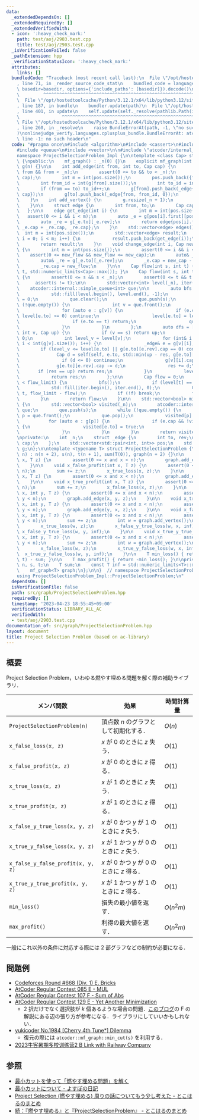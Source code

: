 ```yaml
---
data:
  _extendedDependsOn: []
  _extendedRequiredBy: []
  _extendedVerifiedWith:
  - icon: ':heavy_check_mark:'
    path: test/aoj/2903.test.cpp
    title: test/aoj/2903.test.cpp
  _isVerificationFailed: false
  _pathExtension: hpp
  _verificationStatusIcon: ':heavy_check_mark:'
  attributes:
    links: []
  bundledCode: "Traceback (most recent call last):\n  File \"/opt/hostedtoolcache/Python/3.12.1/x64/lib/python3.12/site-packages/onlinejudge_verify/documentation/build.py\"\
    , line 71, in _render_source_code_stat\n    bundled_code = language.bundle(stat.path,\
    \ basedir=basedir, options={'include_paths': [basedir]}).decode()\n          \
    \         ^^^^^^^^^^^^^^^^^^^^^^^^^^^^^^^^^^^^^^^^^^^^^^^^^^^^^^^^^^^^^^^^^^^^^^^^^^^^^^^^^\n\
    \  File \"/opt/hostedtoolcache/Python/3.12.1/x64/lib/python3.12/site-packages/onlinejudge_verify/languages/cplusplus.py\"\
    , line 187, in bundle\n    bundler.update(path)\n  File \"/opt/hostedtoolcache/Python/3.12.1/x64/lib/python3.12/site-packages/onlinejudge_verify/languages/cplusplus_bundle.py\"\
    , line 401, in update\n    self.update(self._resolve(pathlib.Path(included), included_from=path))\n\
    \                ^^^^^^^^^^^^^^^^^^^^^^^^^^^^^^^^^^^^^^^^^^^^^^^^^^^^^^^^^\n \
    \ File \"/opt/hostedtoolcache/Python/3.12.1/x64/lib/python3.12/site-packages/onlinejudge_verify/languages/cplusplus_bundle.py\"\
    , line 260, in _resolve\n    raise BundleErrorAt(path, -1, \"no such header\"\
    )\nonlinejudge_verify.languages.cplusplus_bundle.BundleErrorAt: atcoder/internal_queue:\
    \ line -1: no such header\n"
  code: "#pragma once\n#include <algorithm>\n#include <cassert>\n#include <limits>\n\
    #include <queue>\n#include <vector>\n\n#include \"atcoder/internal_queue\"\n\n\
    namespace ProjectSelectionProblem_Impl {\n\ntemplate <class Cap> struct mf_graph\
    \ {\npublic:\n    mf_graph() : _n(0) {}\n    explicit mf_graph(int n) : _n(n),\
    \ g(n) {}\n\n    int add_edge(int from, int to, Cap cap) {\n        assert(0 <=\
    \ from && from < _n);\n        assert(0 <= to && to < _n);\n        assert(0 <=\
    \ cap);\n        int m = int(pos.size());\n        pos.push_back({from, int(g[from].size())});\n\
    \        int from_id = int(g[from].size());\n        int to_id = int(g[to].size());\n\
    \        if (from == to) to_id++;\n        g[from].push_back(_edge{to, to_id,\
    \ cap});\n        g[to].push_back(_edge{from, from_id, 0});\n        return m;\n\
    \    }\n    int add_vertex() {\n        g.resize(_n + 1);\n        return _n++;\n\
    \    }\n\n    struct edge {\n        int from, to;\n        Cap cap, flow;\n \
    \   };\n\n    edge get_edge(int i) {\n        int m = int(pos.size());\n     \
    \   assert(0 <= i && i < m);\n        auto _e = g[pos[i].first][pos[i].second];\n\
    \        auto _re = g[_e.to][_e.rev];\n        return edge{pos[i].first, _e.to,\
    \ _e.cap + _re.cap, _re.cap};\n    }\n    std::vector<edge> edges() {\n      \
    \  int m = int(pos.size());\n        std::vector<edge> result;\n        for (int\
    \ i = 0; i < m; i++) {\n            result.push_back(get_edge(i));\n        }\n\
    \        return result;\n    }\n    void change_edge(int i, Cap new_cap, Cap new_flow)\
    \ {\n        int m = int(pos.size());\n        assert(0 <= i && i < m);\n    \
    \    assert(0 <= new_flow && new_flow <= new_cap);\n        auto& _e = g[pos[i].first][pos[i].second];\n\
    \        auto& _re = g[_e.to][_e.rev];\n        _e.cap = new_cap - new_flow;\n\
    \        _re.cap = new_flow;\n    }\n\n    Cap flow(int s, int t) { return flow(s,\
    \ t, std::numeric_limits<Cap>::max()); }\n    Cap flow(int s, int t, Cap flow_limit)\
    \ {\n        assert(0 <= s && s < _n);\n        assert(0 <= t && t < _n);\n  \
    \      assert(s != t);\n\n        std::vector<int> level(_n), iter(_n);\n    \
    \    atcoder::internal::simple_queue<int> que;\n\n        auto bfs = [&]() {\n\
    \            std::fill(level.begin(), level.end(), -1);\n            level[s]\
    \ = 0;\n            que.clear();\n            que.push(s);\n            while\
    \ (!que.empty()) {\n                int v = que.front();\n                que.pop();\n\
    \                for (auto e : g[v]) {\n                    if (e.cap == 0 ||\
    \ level[e.to] >= 0) continue;\n                    level[e.to] = level[v] + 1;\n\
    \                    if (e.to == t) return;\n                    que.push(e.to);\n\
    \                }\n            }\n        };\n        auto dfs = [&](auto self,\
    \ int v, Cap up) {\n            if (v == s) return up;\n            Cap res =\
    \ 0;\n            int level_v = level[v];\n            for (int& i = iter[v];\
    \ i < int(g[v].size()); i++) {\n                _edge& e = g[v][i];\n        \
    \        if (level_v <= level[e.to] || g[e.to][e.rev].cap == 0) continue;\n  \
    \              Cap d = self(self, e.to, std::min(up - res, g[e.to][e.rev].cap));\n\
    \                if (d <= 0) continue;\n                g[v][i].cap += d;\n  \
    \              g[e.to][e.rev].cap -= d;\n                res += d;\n         \
    \       if (res == up) return res;\n            }\n            level[v] = _n;\n\
    \            return res;\n        };\n\n        Cap flow = 0;\n        while (flow\
    \ < flow_limit) {\n            bfs();\n            if (level[t] == -1) break;\n\
    \            std::fill(iter.begin(), iter.end(), 0);\n            Cap f = dfs(dfs,\
    \ t, flow_limit - flow);\n            if (!f) break;\n            flow += f;\n\
    \        }\n        return flow;\n    }\n\n    std::vector<bool> min_cut(int s)\
    \ {\n        std::vector<bool> visited(_n);\n        atcoder::internal::simple_queue<int>\
    \ que;\n        que.push(s);\n        while (!que.empty()) {\n            int\
    \ p = que.front();\n            que.pop();\n            visited[p] = true;\n \
    \           for (auto e : g[p]) {\n                if (e.cap && !visited[e.to])\
    \ {\n                    visited[e.to] = true;\n                    que.push(e.to);\n\
    \                }\n            }\n        }\n        return visited;\n    }\n\
    \nprivate:\n    int _n;\n    struct _edge {\n        int to, rev;\n        Cap\
    \ cap;\n    };\n    std::vector<std::pair<int, int>> pos;\n    std::vector<std::vector<_edge>>\
    \ g;\n};\n\ntemplate <typename T> struct ProjectSelectionProblem {\n    ProjectSelectionProblem(int\
    \ n) : n(n + 2), s(n), t(n + 1), sum(T(0)), graph(n + 2) {}\n\n    void x_false_loss(int\
    \ x, T z) {\n        assert(0 <= x and x < n);\n        graph.add_edge(x, t, z);\n\
    \    }\n\n    void x_false_profit(int x, T z) {\n        assert(0 <= x and x <\
    \ n);\n        sum += z;\n        x_true_loss(x, z);\n    }\n\n    void x_true_loss(int\
    \ x, T z) {\n        assert(0 <= x and x < n);\n        graph.add_edge(s, x, z);\n\
    \    }\n\n    void x_true_profit(int x, T z) {\n        assert(0 <= x and x <\
    \ n);\n        sum += z;\n        x_false_loss(x, z);\n    }\n\n    void x_false_y_true_loss(int\
    \ x, int y, T z) {\n        assert(0 <= x and x < n);\n        assert(0 <= y and\
    \ y < n);\n        graph.add_edge(x, y, z);\n    }\n\n    void x_true_y_false_loss(int\
    \ x, int y, T z) {\n        assert(0 <= x and x < n);\n        assert(0 <= y and\
    \ y < n);\n        graph.add_edge(y, x, z);\n    }\n\n    void x_false_y_false_profit(int\
    \ x, int y, T z) {\n        assert(0 <= x and x < n);\n        assert(0 <= y and\
    \ y < n);\n        sum += z;\n        int w = graph.add_vertex();\n        n++;\n\
    \        x_true_loss(w, z);\n        x_false_y_true_loss(w, x, inf);\n       \
    \ x_false_y_true_loss(w, y, inf);\n    }\n\n    void x_true_y_true_profit(int\
    \ x, int y, T z) {\n        assert(0 <= x and x < n);\n        assert(0 <= y and\
    \ y < n);\n        sum += z;\n        int w = graph.add_vertex();\n        n++;\n\
    \        x_false_loss(w, z);\n        x_true_y_false_loss(w, x, inf);\n      \
    \  x_true_y_false_loss(w, y, inf);\n    }\n\n    T min_loss() { return graph.flow(s,\
    \ t) - sum; }\n\n    T max_profit() { return -min_loss(); }\n\nprivate:\n    int\
    \ n, s, t;\n    T sum;\n    const T inf = std::numeric_limits<T>::max() / 2;\n\
    \    mf_graph<T> graph;\n};\n\n}  // namespace ProjectSelectionProblem_Impl\n\n\
    using ProjectSelectionProblem_Impl::ProjectSelectionProblem;\n"
  dependsOn: []
  isVerificationFile: false
  path: src/graph/ProjectSelectionProblem.hpp
  requiredBy: []
  timestamp: '2023-04-23 18:55:45+09:00'
  verificationStatus: LIBRARY_ALL_AC
  verifiedWith:
  - test/aoj/2903.test.cpp
documentation_of: src/graph/ProjectSelectionProblem.hpp
layout: document
title: Project Selection Problem (based on ac-library)
---
```


## 概要
Project Selection Problem，いわゆる燃やす埋める問題を解く際の補助ライブラリ．

| メンバ関数                        | 効果                                           | 時間計算量 |
| --------------------------------- | ---------------------------------------------- | ---------- |
| `ProjectSelectionProblem(n)`      | 頂点数 $n$ のグラフとして初期化する．          | $O(n)$     |
| `x_false_loss(x, z)`              | $x$ が $0$ のときに $z$ 失う．                 | $O(1)$     |
| `x_false_profit(x, z)`            | $x$ が $0$ のときに $z$ 得る．                 | $O(1)$     |
| `x_true_loss(x, z)`               | $x$ が $1$ のときに $z$ 失う．                 | $O(1)$     |
| `x_true_profit(x, z)`             | $x$ が $1$ のときに $z$ 得る．                 | $O(1)$     |
| `x_false_y_true_loss(x, y, z)`    | $x$ が $0$ かつ $y$ が $1$ のときに $z$ 失う． | $O(1)$     |
| `x_true_y_false_loss(x, y, z)`    | $x$ が $1$ かつ $y$ が $0$ のときに $z$ 失う． | $O(1)$     |
| `x_false_y_false_profit(x, y, z)` | $x$ が $0$ かつ $y$ が $0$ のときに $z$ 得る． | $O(1)$     |
| `x_true_y_true_profit(x, y, z)`   | $x$ が $1$ かつ $y$ が $1$ のときに $z$ 得る． | $O(1)$     |
| `min_loss()`                      | 損失の最小値を返す．                           | $O(n^2m)$  |
| `max_profit()`                    | 利得の最大値を返す．                           | $O(n^2m)$  |

一般にこれ以外の条件に対応する際には 2 部グラフなどの制約が必要になる．

## 問題例
- [Codeforces Round #668 (Div. 1) E. Bricks](https://codeforces.com/contest/1404/problem/E)
- [AtCoder Regular Contest 085 E - MUL](https://atcoder.jp/contests/arc085/tasks/arc085_c)
- [AtCoder Regular Contest 107 F - Sum of Abs](https://atcoder.jp/contests/arc107/tasks/arc107_f)
- [AtCoder Regular Contest 129 E - Yet Another Minimization](https://atcoder.jp/contests/arc129/tasks/arc129_e)
  - 2 択だけでなく選択肢が $k$ 個あるような場合の問題．[このブログ](https://maspypy.com/atcoder-%e5%8f%82%e5%8a%a0%e6%84%9f%e6%83%b3-2020-10-31arc107)の F の解説にある辺の張り方が参考になる．ライブラリにしていいかもしれない．
- [yukicoder No.1984 [Cherry 4th Tune*] Dilemma](https://yukicoder.me/problems/no/1984)
  - 復元の際には `atcoder::mf_graph::min_cut(s)` を利用する．
- [2023牛客暑期多校训练营2 B Link with Railway Company](https://ac.nowcoder.com/acm/contest/57356/F)

## 参照
- [最小カットを使って「燃やす埋める問題」を解く](https://www.slideshare.net/shindannin/project-selection-problem)
- [最小カットについて - よすぽの日記](https://yosupo.hatenablog.com/entry/2015/03/31/134336)
- [Project Selection (燃やす埋める) 周りの話についてもう少し考えた - とこはるのまとめ](http://tokoharuland.hateblo.jp/entry/2017/12/25/000003)
- [続：『燃やす埋める』と『ProjectSelectionProblem』 - とこはるのまとめ](http://tokoharuland.hateblo.jp/entry/2017/11/13/220607)
